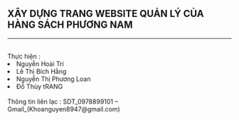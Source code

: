 <H2>XÂY DỰNG TRANG WEBSITE QUẢN LÝ CỦA HÀNG SÁCH PHƯƠNG NAM</H2>
<hr/><br/>
Thực hiện :        <li>Nguyễn Hoài Tri </li>
                   <li> Lê Thị Bích Hằng</li>
                   <li>Nguyễn Thị Phương Loan</li>
                   <li>Đỗ Thùy tRANG</li><br/>
Thông tin liên lạc : SDT_0978899101 – Gmail_(Khoanguyen8947@gmail.com)
<br/>
